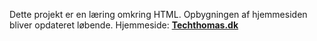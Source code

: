 Dette projekt er en læring omkring HTML.
Opbygningen af hjemmesiden bliver opdateret løbende.
Hjemmeside: <b>[Techthomas.dk](www.techthomas.dk)</b>
